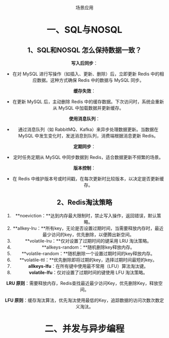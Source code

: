 <center>场景应用<center>

# 一、SQL与NOSQL

## 1、SQL和NOSQL 怎么保持数据一致？

**写入后同步**：

- 在对 MySQL 进行写操作（如插入、更新、删除）后，立即更新 Redis 中的相应数据。这种方式确保 Redis 中的数据与 MySQL 同步。

**缓存失效**：

- 在更新 MySQL 后，主动删除 Redis 中的缓存数据。下次访问时，系统会重新从 MySQL 中加载数据并更新缓存。

**使用消息队列**：

- 通过消息队列（如 RabbitMQ、Kafka）来异步处理数据更新。当数据在 MySQL 中发生变化时，发送消息到队列，消费端根据消息更新 Redis。

**定期同步**：

- 定时任务定期从 MySQL 中同步数据到 Redis，适合数据更新不频繁的场景。

**版本控制**：

- 在 Redis 中维护版本号或时间戳，在每次更新时比较版本，以决定是否更新缓存。

## 2、Redis淘汰策略

1. **noeviction：**达到内存最大限制时，禁止写入操作，返回错误，默认策略。
2. **allkey-lru：**所有key，无论是否设置过期时间，当需要释放内存时，最近最少访问的key，优先删除，以便腾出新空间。
3. **volatile-lru：**仅对设置了过期时间的键采用 LRU 淘汰策略。
4. **allkeys-random：**随机删除key释放内存。
5. **volatile-random：**随机删除一个设置过期时间的key释放内存。
6. **volatile-ttl：**优先删除即将过期的key，选择过期时间最短的key。
7. **allkeys-lfu**：在所有键中使用最不常用（LFU）算法淘汰键。
8. **volatile-lfu**：仅对设置了过期时间的键使用 LFU 淘汰策略。

**LRU 原则**：需要释放内存，Redis查找最近最少访问Key，优先删除Key，释放空间。

**LFU 原则**：缓存淘汰算法，优先淘汰使用最低的Key，追踪数据的访问次数次数定义淘汰。

# 二、并发与异步编程

